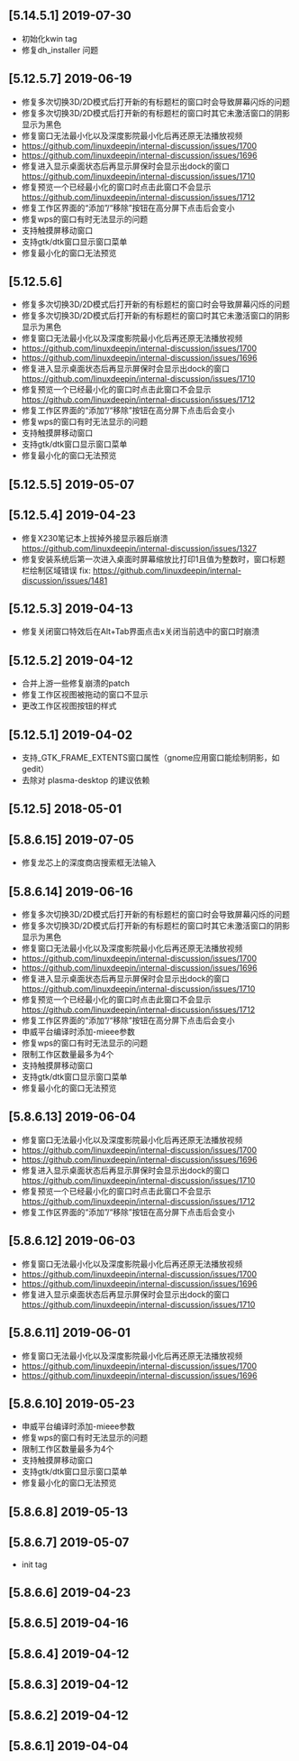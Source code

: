 ## [5.14.5.1] 2019-07-30

*  初始化kwin tag
*  修复dh_installer 问题

## [5.12.5.7] 2019-06-19

*  修复多次切换3D/2D模式后打开新的有标题栏的窗口时会导致屏幕闪烁的问题
*  修复多次切换3D/2D模式后打开新的有标题栏的窗口时其它未激活窗口的阴影显示为黑色
*  修复窗口无法最小化以及深度影院最小化后再还原无法播放视频
*  https://github.com/linuxdeepin/internal-discussion/issues/1700
*  https://github.com/linuxdeepin/internal-discussion/issues/1696
*  修复进入显示桌面状态后再显示屏保时会显示出dock的窗口 https://github.com/linuxdeepin/internal-discussion/issues/1710
*  修复预览一个已经最小化的窗口时点击此窗口不会显示 https://github.com/linuxdeepin/internal-discussion/issues/1712
*  修复工作区界面的“添加”/“移除”按钮在高分屏下点击后会变小
*  修复wps的窗口有时无法显示的问题
*  支持触摸屏移动窗口
*  支持gtk/dtk窗口显示窗口菜单
*  修复最小化的窗口无法预览

## [5.12.5.6]

*  修复多次切换3D/2D模式后打开新的有标题栏的窗口时会导致屏幕闪烁的问题
*  修复多次切换3D/2D模式后打开新的有标题栏的窗口时其它未激活窗口的阴影显示为黑色
*  修复窗口无法最小化以及深度影院最小化后再还原无法播放视频
*  https://github.com/linuxdeepin/internal-discussion/issues/1700
*  https://github.com/linuxdeepin/internal-discussion/issues/1696
*  修复进入显示桌面状态后再显示屏保时会显示出dock的窗口 https://github.com/linuxdeepin/internal-discussion/issues/1710
*  修复预览一个已经最小化的窗口时点击此窗口不会显示 https://github.com/linuxdeepin/internal-discussion/issues/1712
*  修复工作区界面的“添加”/“移除”按钮在高分屏下点击后会变小
*  修复wps的窗口有时无法显示的问题
*  支持触摸屏移动窗口
*  支持gtk/dtk窗口显示窗口菜单
*  修复最小化的窗口无法预览

## [5.12.5.5] 2019-05-07


## [5.12.5.4] 2019-04-23

*  修复X230笔记本上拔掉外接显示器后崩溃 https://github.com/linuxdeepin/internal-discussion/issues/1327
*  修复安装系统后第一次进入桌面时屏幕缩放比打印1且值为整数时，窗口标题栏绘制区域错误 fix: https://github.com/linuxdeepin/internal-discussion/issues/1481

## [5.12.5.3] 2019-04-13

*  修复关闭窗口特效后在Alt+Tab界面点击x关闭当前选中的窗口时崩溃

## [5.12.5.2] 2019-04-12

*  合并上游一些修复崩溃的patch
*  修复工作区视图被拖动的窗口不显示
*  更改工作区视图按钮的样式

## [5.12.5.1] 2019-04-02

*  支持_GTK_FRAME_EXTENTS窗口属性（gnome应用窗口能绘制阴影，如gedit）
*  去除对 plasma-desktop 的建议依赖

## [5.12.5] 2018-05-01


## [5.8.6.15] 2019-07-05

*  修复龙芯上的深度商店搜索框无法输入

## [5.8.6.14] 2019-06-16

*  修复多次切换3D/2D模式后打开新的有标题栏的窗口时会导致屏幕闪烁的问题
*  修复多次切换3D/2D模式后打开新的有标题栏的窗口时其它未激活窗口的阴影显示为黑色
*  修复窗口无法最小化以及深度影院最小化后再还原无法播放视频
*  https://github.com/linuxdeepin/internal-discussion/issues/1700
*  https://github.com/linuxdeepin/internal-discussion/issues/1696
*  修复进入显示桌面状态后再显示屏保时会显示出dock的窗口 https://github.com/linuxdeepin/internal-discussion/issues/1710
*  修复预览一个已经最小化的窗口时点击此窗口不会显示 https://github.com/linuxdeepin/internal-discussion/issues/1712
*  修复工作区界面的“添加”/“移除”按钮在高分屏下点击后会变小
*  申威平台编译时添加-mieee参数
*  修复wps的窗口有时无法显示的问题
*  限制工作区数量最多为4个
*  支持触摸屏移动窗口
*  支持gtk/dtk窗口显示窗口菜单
*  修复最小化的窗口无法预览

## [5.8.6.13] 2019-06-04

*  修复窗口无法最小化以及深度影院最小化后再还原无法播放视频
*  https://github.com/linuxdeepin/internal-discussion/issues/1700
*  https://github.com/linuxdeepin/internal-discussion/issues/1696
*  修复进入显示桌面状态后再显示屏保时会显示出dock的窗口 https://github.com/linuxdeepin/internal-discussion/issues/1710
*  修复预览一个已经最小化的窗口时点击此窗口不会显示 https://github.com/linuxdeepin/internal-discussion/issues/1712
*  修复工作区界面的“添加”/“移除”按钮在高分屏下点击后会变小

## [5.8.6.12] 2019-06-03

*  修复窗口无法最小化以及深度影院最小化后再还原无法播放视频
*  https://github.com/linuxdeepin/internal-discussion/issues/1700
*  https://github.com/linuxdeepin/internal-discussion/issues/1696
*  修复进入显示桌面状态后再显示屏保时会显示出dock的窗口 https://github.com/linuxdeepin/internal-discussion/issues/1710

## [5.8.6.11] 2019-06-01

*  修复窗口无法最小化以及深度影院最小化后再还原无法播放视频
*  https://github.com/linuxdeepin/internal-discussion/issues/1700
*  https://github.com/linuxdeepin/internal-discussion/issues/1696

## [5.8.6.10] 2019-05-23

*  申威平台编译时添加-mieee参数
*  修复wps的窗口有时无法显示的问题
*  限制工作区数量最多为4个
*  支持触摸屏移动窗口
*  支持gtk/dtk窗口显示窗口菜单
*  修复最小化的窗口无法预览

## [5.8.6.8] 2019-05-13


## [5.8.6.7] 2019-05-07

*  init tag

## [5.8.6.6] 2019-04-23


## [5.8.6.5] 2019-04-16


## [5.8.6.4] 2019-04-12


## [5.8.6.3] 2019-04-12


## [5.8.6.2] 2019-04-12


## [5.8.6.1] 2019-04-04


